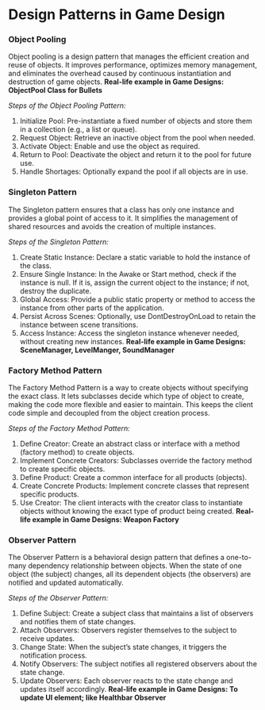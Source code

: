 # Design Patterns in Game Design
 
### Object Pooling 
Object pooling is a design pattern that manages the efficient creation and reuse of objects. 
It improves performance, optimizes memory management, and eliminates the overhead caused by continuous instantiation and destruction of game objects.
**Real-life example in Game Designs:  ObjectPool Class for Bullets**

*Steps of the Object Pooling Pattern:*
1. Initialize Pool: Pre-instantiate a fixed number of objects and store them in a collection (e.g., a list or queue).
2. Request Object: Retrieve an inactive object from the pool when needed.
3. Activate Object: Enable and use the object as required.
4. Return to Pool: Deactivate the object and return it to the pool for future use.
5. Handle Shortages: Optionally expand the pool if all objects are in use.


### Singleton Pattern
The Singleton pattern ensures that a class has only one instance and provides a global point of access to it. 
It simplifies the management of shared resources and avoids the creation of multiple instances.

*Steps of the Singleton Pattern:*
1. Create Static Instance: Declare a static variable to hold the instance of the class.
2. Ensure Single Instance: In the Awake or Start method, check if the instance is null. If it is, assign the current object to the instance; if not, destroy the duplicate.
3. Global Access: Provide a public static property or method to access the instance from other parts of the application.
4. Persist Across Scenes: Optionally, use DontDestroyOnLoad to retain the instance between scene transitions.
5. Access Instance: Access the singleton instance whenever needed, without creating new instances.
   **Real-life example in Game Designs:  SceneManager, LevelManger, SoundManager**

### Factory Method Pattern
The Factory Method Pattern is a way to create objects without specifying the exact class. 
It lets subclasses decide which type of object to create, making the code more flexible and easier to maintain. 
This keeps the client code simple and decoupled from the object creation process.

*Steps of the Factory Method Pattern:*
1. Define Creator: Create an abstract class or interface with a method (factory method) to create objects.
2. Implement Concrete Creators: Subclasses override the factory method to create specific objects.
3. Define Product: Create a common interface for all products (objects).
4. Create Concrete Products: Implement concrete classes that represent specific products.
5. Use Creator: The client interacts with the creator class to instantiate objects without knowing the exact type of product being created.
   **Real-life example in Game Designs:  Weapon Factory**

### Observer Pattern
The Observer Pattern is a behavioral design pattern that defines a one-to-many dependency relationship between objects.
When the state of one object (the subject) changes, all its dependent objects (the observers) are notified and updated automatically.

*Steps of the Observer Pattern:*
1. Define Subject: Create a subject class that maintains a list of observers and notifies them of state changes.
2. Attach Observers: Observers register themselves to the subject to receive updates.
3. Change State: When the subject’s state changes, it triggers the notification process.
4. Notify Observers: The subject notifies all registered observers about the state change.
5. Update Observers: Each observer reacts to the state change and updates itself accordingly.
   **Real-life example in Game Designs:  To update UI element; like Healthbar Observer**
